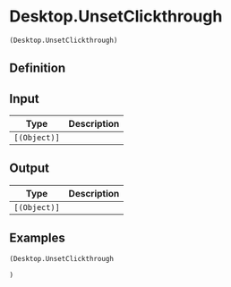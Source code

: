 # Desktop.UnsetClickthrough

```clojure
(Desktop.UnsetClickthrough)
```

## Definition


## Input
| Type | Description |
|------|-------------|
| `[(Object)]` |  |


## Output
| Type | Description |
|------|-------------|
| `[(Object)]` |  |


## Examples

```clojure
(Desktop.UnsetClickthrough

)
```
